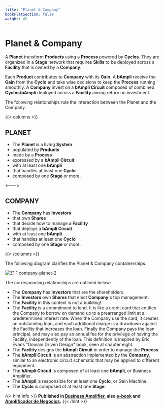 ```yaml
---
title: "Planet & Company"
bookFlatSection: false
weight: 45
---
```


# Planet & Company

A **Planet** transform **Products** using a **Process** powered by **Cyclos**. They are  organized in a **Stage** network that requires **Skills** to be deployed across a **Facility** that is owned by a **Company**.

Each **Product** contributes to **Company** with its **Gain**. A **bAmpli** receive the **Gain** from the **Cyclo** and take wise decisions to keep the **Process** running smoothly. A **Company** invest on a **bAmpli Circuit** composed of combined **Cyclos/bAmpli** deployed across a **Facility** aiming return on investment.

The following relationships rule the interaction between the Planet and the Company.

{{< columns >}}

## PLANET

- The **Planet** is a living **System**
- populated by **Products**
- made by a **Process**
- expressed by a **bAmpli Circuit**
- with at least one **bAmpli**
- that handles at least one **Cyclo**
- composed by one **Stage** or more.

<--->

## COMPANY

- The **Company** has **Investors**
- that own **Shares**
- that decide how to manage a **Facility**
- that deploys a **bAmpli Circuit**
- with at least one **bAmpli**
- that handles at least one **Cyclo**
- composed by one **Stage** or more.

{{< /columns >}}

The following diagram clarifies the Planet & Company containerships.

![Z1 1 company-planet-2](https://user-images.githubusercontent.com/86032/81451969-0bd8d580-915c-11ea-807f-3185ef213fed.png)

The corresponding relationships are outlined below:

- The **Company** has **Investors** that are the shareholders.
- The **Investors** own **Shares** that elect **Company**'s top management.
- The **Facility** in this context is not a building!
- The **Facility** is a commitment to lend. It is like a credit card that entitles the Company to borrow on demand up to a prearranged limit at a predetermined interest rate. When the Company use the card, it creates an outstanding loan, and each additional charge is a drawdown against the Facility that increases the loan. Finally the Company pays the loan principal, and may also pay an annual fee for the privilege of having the Facility, independently of the loan. This definition is inspired by Eric Evans "Domain Driven Design" book, seen at chapter eight.
- The **Facility** designs the **bAmpli Circuit** in order to manage the **Process**.
- The **bAmpli Circuit** is an abstraction implemented by the **Company**, similar to an electronic circuit schematic that may be applied to different equipment.
- The **bAmpli Circuit** is composed of at least one **bAmpli**, or Business Amplifier.
- The **bAmpli** is responsible for at least one **Cyclo**, or Gain Machine.
- The **Cyclo** is composed of at least one **Stage**.

{{< hint info >}}
**Published in [Business Amplifier](https://www.amazon.com/Business-Amplifier-M-Sc-Motta-Lopes/dp/B083XGK14Q), also [e-book](https://www.amazon.com/Business-Amplifier-Jose-Motta-Lopes-ebook-dp-B086L6V6QY/dp/B086L6V6QY/) and [Amplificador de Negócios](https://www.amazon.com/M-Sc-Jose-Motta-Lopes/dp/8592301009).**
{{< /hint >}}
